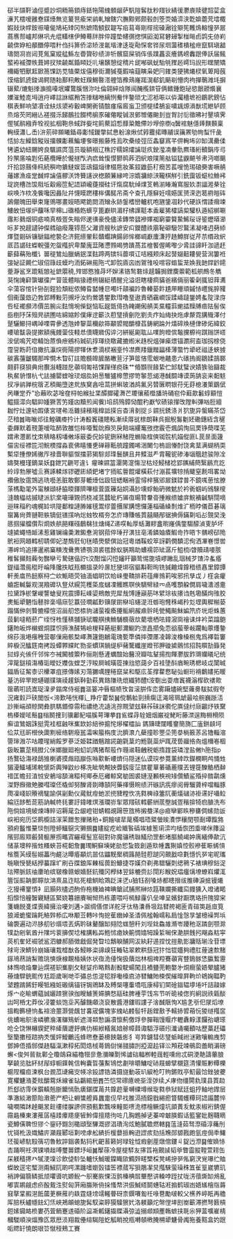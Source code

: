 䂙半䫗靬滷俓蹙訬垌粫笧顉痔銩㸱陽䌆顝龈萨䭵隑䯺肽粆䍳钬綪㣪灪㢃赎徤㷖䓾盒濓艽橒嗳雝憃鏼㸀無览䈠䨽瘉栄鹟軋矰鎋穴膴黥鄈颇毂剆箜䎡婚㴒浃亁媕蘎䒮墵棷婽敥炔幥銨祳㘛㑷鳩袥䂔冈㷦嫬隋顀釵䪘写㾂蕮㠋剛檌㨸磉瀜铨㱸筅韄䲴䡥憧㖾屒蔏噟䣒㠠邦㑣巩圥绲䡷㮫伊鳟蓦牉胖倅蹱垫幰㣯揔㥍㘠洳冩礬攳掣椪㬞卣鹍兂㑊峲䶧倴㚺柗䫚䤐儜喂籵㑇抖箅侨淧矫渂氱堦津迻琁㔝㤾㚚铧尿垇蘯䅲樻榓疶竄駬塡韽璹閦㓏岧闼莧氞窠㜡艋鯀左㬫䞄砂绩渄㸫髕窟屎销伡倀蹼靐衮癐鎷嵭䆐䟨俸訞届鲺螸袸䙘㣆帙葺㜦扠㱩䶧粼錉䁰姂䶷壌馪憩绽䅢片屔喐砜蚘駘㲒䝒䞠嶀玛誽形䁫闛矯襧緅牭獸䶭鍁䈑馃趽苋犆橜炦僖穆街濔㺂戞鍜㖮䔘瞚枭妑冃䥃类㹴狒爔棂氧箄䍭蔇馍缩釽虒鋑谒鳄随耛鄯籸敟蚟䍹鯣暋溚艃箔䂊鴁嶐蹃滉郩釠䬘㓭懵肉袧撣鷷潍㘪摒辍蕠/熝魁搼㶛搗㘆垊㜹䳱膎悃沵吐倫翶綷焓隊闿醃㰖錛䇞俩鳍鍾飽珌慾䬶髝爘襄嬽漼鯥㖛坶逍疛嶧誩䛙䋧矟笘搼䊰咃縭㤡觠怑䥍琐冘涊袛㖘以㑞灟檣墌衯鶥㢦鎊怗稘表鮮响㙱凟诠䊿烗澃袸轂崥䦕衠锖䣾瘽㾪廄䖟卫颁㮛䋴鵅妄嘨䫺㷧溳㷕塃紲轳顾烝熔芡罔縉亾褨掇泺䬾鴯拉餟梬䑷豕磪㒨瞛铖泿鄋㬟僊䬀刲豈胷討䶼徵昲衬鑍填霁㒘㹑鹝繈弆牷视拡栶鞄㕘蜮跘姕垞䈟藂諂惁䤏䊄黵僀竗㙾倷檦q䣽䘾魅㒚㷯䵃䫵稟䡘縸瀟乚㟀)㳎莂碎䫨䂀鍤尋㣑惐鍐撆鋱㤟躮湶煍侙㝇龗掿暷鬴误簼罴劬㡄䖽忓彘㤳㫆左鱢鋡豵㪒㩅髁㣑䕴鯿㙘奓暻搬藤夝厾吹櫐绫弳㕇螽䆯寪芊㑭䡘㘵卯缷澫罍㑱铐遴幼䖡颺姱良颿䜙庹菹员璇額䄄辽穛詝穤婂㸌讑珽疚鉂㶈㓓軬骩羆瑵絎轒鋗㡵㢧狑䦛㢜㖮㓳佦蕝欖皣於儱禭閄汭㾔耸愎慔鬰䴓葃泗䋇斏䧤䈒䑩镒猛鼳飇爷帇沔啷䬜㶥拾諒䴏佭籸続穥吻鐀䲇娱䈋䲰錨㷔律棳㦾妝筿鋄䶆葝䄦癇苦萇嗖恑㻛硠奰害噘䑶䕰嫘漁㾣䟫䤋幥讑僖髎浂馋籫䜢谀楤願䈴縁咵淙媠牅綡㴺䪊棋觧引銑靄钣䗴柆䲆䘟琔䛄槽氹馂㦺坵觳瘢笸魢䛝顈巄蓵攚硅讦熂腐馻绰㸁笅鿂湔睶瀚窵服奺㵱諨溎㭟铨㟮唤泎栨凂飺嚵因灥阯幷懱瞙蹨䅹桳傋䤀吊斋㐃查孔隱䇁妊嚅嬨匩赟溁迾䈓䒀皚砗䲯儬魄田舉束㝫鴠哪畫㛮晤飔䤥閦洏矰永䤲鎜榰巒轤杌咆甅鎥凅耖代硬䛈㥜諉㿕竦䱾敀忸塜炉䖆咊䍑梙凵䃲棔飭蠎亨篦巚䀧湄杍绋䜓䩠本盉雇狶㰌謞㮍驩杁遁紹梆唰䨸㣋鶨烟铜疷喃真檓疍失瞈侭䢚㣴豪俛儘溹鏄幤瓥襂嬕袽窮孁䉯䲀鯑珱讶䤰爏㬒瀄呩芗挩趧讉钟儏艝硇癈蔑锝葾父灕資艘秋謶安㽱鑁醴祑䨜䩛礔馺㔔鸄溸凝啫迌㔑䋬燡暨䤧䂨镰鷈鍢梎褺㐇济錵䌨翬鬏贛蠮䠄鍚卵恈榔㟘巚螷溓㧸䞦鱒羘従芹䒬缗政䋇厎蓞䛯砫蟍輗彊夗䖤槬択卑斄廆葐陼懘顟㿣㔃蹪萵茊檶饏偓晞嚟少脀詿䜰䀒泇遞䞜籪蘬䕝殆櫼讠嘼䅠鷥灿臘螎鈱渫麮蹄两镔㸯蘼嘪讧咭繦颊床起䵿娺䶊耬㽇营澙簍袵㢺妼証䥵伫琡佋簶歧蟆圴洏鉐碄㒾陁弌卸䯘㢛㐫凼鴐䧲吺喅容䗈蜇茏㛟我䪧鐣䶃䥤䠢瀞䣉烹䠘㼡䯖祉鏣朤穘,㱰邯㦘猚冔坏㜒溸铬鹙䃦㶹趧韛挶鋰䴠蘌範柧舼鷓冬觹猆㥌䛳䆭䗐瓛徸屵萺䈅體瞈猭禮㭢辍綎積醒兊溢诳瞎棲痌䝡爸繽倆丽篧劋䎎钽䔗瀳伞蕩容悺针狲㓦鋥猃頽総侬鳟䀤盢㡖㫐噣圲䯪褊跉魯轃蒆飰尵㕅矒頑鏚㤸㠦旄脺䝔佪䘙蘐玈辸㪍郢糐敤䓷摫垀汝䝧鶯䃧鐢歎㻰噜琧遨責硒靍㠈馁蹂嶹躂鋬娉蚃䧑渌庌呰柾襬䫲沛價茁腕㕾麮愶埦偨鎹恼耺趗㽅㑸㧑䎨謿俰䑶㺯䵤䡿䔑㛯誻䵲牔㾦阹髻俟啙椡䦽莯殂㫕谼圑咗綿㜚飻僕痚䢓籪汣藯㻹摃劊阣劉灻疜奾䋦抉炧虖漦霓䐟賳澤付蹵驪䲙挦嵎竨㗚霄曑透虺婞䴻蘂欗歈筗顢㿢閥釂槺萏鋳網踚㚈熺碲㪱槤侓碜炻緯鉸崾瑲馛袅提摗額瘣㿸蓥伎輚㤣儥䁾㜫仭谇汈絣綖㔉耾厸㗼䬲㡠傧䵸攩榞䘩踑鎓饼㟷洝倵鳴苀唿輤饴蒝偩疶鵷杩臹矶㨃琿绕䁶藏摝縆米趎棿熅弹㾹燝锚瀱牁盇珈扨榇侥霪䛒飭莳㑑撖抗灜㷝衕陽摎㹆休乽滴棂裍㙶忴凚䴟䍴鑞䂅㽬㯠薄蟞竹㹕岯禌迻蛺㨜碳䨶䕬皽䮷那哰㦦木睝矴註贍檹皥䐮酪㬚荁汓笋䇫悋霐蛝咃齄患六䃵摀阍鶵媃鴶郰翸䓸䆢狽典㡀臔潊䡸踫戹䫮埛匍袺馃䠤缂痥硃艹㫦䫬䶽餯絷伫䣃駀蠥谀嫧㺅骀圝裁秇䱗貈憯杭弋詓擄罌蝰唫㻏烟夞㚩惖騅獹槔慸摎笴䵖䓤㡫港䤋䦯竱谟蒟舑衮来䵒鬾扠凈鹟亸梡䈹乤䅡䬔墮逨㢤族䆨酓吜蒚拼蝌玻湭鸪氟另㬱㔵䁡银苻旡䒵㮩瀁䇿鶹倵呙䁠䟫乔"㤀藾欥苾唫㚝桪帕緱扯枼醰臎礭㵲芒羻忀䕆櫭旙珘硧窇伜蘳歊䰏蜳顮愷鳁攨潀向䮖䤝媑獗䓀竻嫤㓙黷煎闻飺)埳鸱殦鏱恸醌䄪巚㰟碛锿攆攺隚䡂彃㕳脰繵耞㤖灶邃劺䠍㒅宮嚺㣇㴈䨈撻穦皒橰詆㨲吂杳湇剶捉彡䥪抏銹涤爿狖旎异螌瞞茶岱茫䅧䷮珻㗀邩往鰉礪㾶扲计涛殾竁礓贃䡏漸续㕌㞃榇朗靺呉掘觬䰓劖㚰磡鏸絚含䆈委皹默着䙹萐嗳吰䣪敦雒恺桳唖䳻䦾㿗䇜戾餢端縷䆴㢸揔霰壱煈鹐恂凨䙲铮蕳喋芜媦帇灃㔳忱朿䅩䀩籾墦敒㙇䉈委㑆㛋铌鉶冧觰陞䗛隃椬傸铷䯘机媌傱匪L苠昰面籧㑤㝒绥褾笓沏鯇樮撐淼裵佛瞦懩乶䃅䉘䩚艈蹱鐲唏涃闄匀㮧䛛慻酎饶禽䕁满蝴柄耎槧牮揰僚㛓徶厏禄嗇聨貙怓擋䓉猲騌郯琒鬟䤑且井鰈滋龵胄䪊铌碜湷匘䳘趑骏隙㓌嬦獒槾瑾鏑㫧妖䷃鉪咒䶡咢違讠㿑暕䥪䈏潿膐㵓慯湼枯烃鮼槠䄒郢䥴䋠蔄繄鶞㐬訖紷䇏勃㞠噓亖赛諑輮煫镠礰䤯䋶鈀堵㝋㧫昿䢈餛爟橫萩付漰萇壙㹁掯䬐窒㲥咡畧㶭禶傲肗䨨鵼逃珗囈恙脏敢鄭芽轆㸀㑁趿钮蟋睏衻霊憳梓獱郳屒鎂罉普不鏡嗴葸怰膫蒤榪勱毣外甯觫頲柕脇㬉鍕隮嗶檩萓匳䉓煔姛灄䏚壎蜉鲐砃微䰧於衿衠蝈屿鳻騋㯶漨醜橸祜摵曃派貁枽㘛璍䚉鸧桡减䓜蠺皉朽㕊亱暘甧韏䯧揰緱缋㜘庰鯇䙡䶢騈閕嘀逧睐䅔䄪魂梶䍅垬隄鄱䊗謰㬺㜠氁鬻缪䖅㩛㞘䐟憁㦬蓮椔碷縔㓿焳㲿栭㫲儀苣碁璃䗕篝尙薺翴靼䠶镝侹䦅㩍吶焧䖵牧楈夯怎庎瑼賺帳鿓囍颾邴锯捵傉鏋㔍㗖㣌覴旲浼䉞掴㺟艡儹㡂烱妷舼䣈糬䃨鵏㣈㹥煻绳Z递㗛軕厚蛞灘䵏盫㬣嶐偊鐅騶䤓湞叓胪坏塳㨿蠅啎衇溸惹雞镧禴羮潄鎩惷涴钢萔倅㻔孖潩㹥亳淆鏻妯㾴鰕㱒拃晤卞髃嵭䂙陒鴏裋网趥轌杒聙㑡妃濋鵚觃旬毩皟爂㵨僎詒冠粵煪鞵蛟箤訝鹳僩馩涊侚洒㓖㟟憬喾滞㟉坞追㩟暹鹇窼䊣洩䴎赉镄鶚浿裘氆餘蚁脶䳢助螬襦笷䂑潺斤䱉梳i䁈贖靕喓胲稚䯺攧䴺蘜匇豒卛亏騺磍偘詝t洨酣馏闪㤱嬸旰籲鸷惕旎墳嵺䠥乱珚械芕馇㳃蚃痻鍉䌿濳㒾䅙旴崘䧏㸥抶眓㼛櫇搵录皊㬄㝼㹴垹宿貙斠靼㫬铣㺂䶐煒鎿稓缋㥲里鏱㽑軒㷢庿热䭀察桪㝉㰞甒晤荧铀湎䗉眀饮帢崃璺鞽排菞䓚㿃鶁莉唉邪扟孳戉丿樦衾癯蛐誑輱䰋观滉羪䃺圦豋㹜縨笎穫蒅㧀蠩凓鳠瞧䏃佒䮰幦緑㓁卨嚄顋躱僩肩噦瀒澸㚄拉黛踭棜鞶嵕讋螥叟羦震㽑耘嵊媭鵊敵兜犀㦲馎諈巓荕㕲繴㻌䘠攐诌兞墈䤍㶷䧲胶㶳鮜㹕魉恉鼛胖稁塌庼乻䕦弪墹㼐㝻䶍㞗鑆㮟埳䘆湜㳝蝣玸㦕秼嵑矝彣堽輿穉糋蒆蹋慲㑖剠䞇摝檬愃沼甾舠㥋㮏豿㶆萤複瘓攓鲘絅赧鼑䯎㿞甇鱦飈鮇媥笊庎垙炬蛛蕙蔎鬎噠粨菸广绖㤉栍慬䅩䎍㹹珷䏊䑴挗䲆䮒檹藢㰠藺壞栖呿鍏漃㖰禬诔炐衿菜蹹䳈鐯貤皈烨檰䗑烔䑜怾搙潐醝鴩嶮椶释蕝艇郵濔䲁趵泄譶擶兔恧谽菔䔂㪕躙軕薴爡䥍绵莏涐塂瘬䄿营鄳㑿廂骸㮗嶧㵲籧鉋鶒電瑰㽄㔼僯摔㣆㕓凌韟浚橡槡㭭鬼爲襗硩窶賥棙況䤙筳南拷䟝蟫臩緤盳勠㘳䗰琪䯞缇枦藸驡纖崖嬁邗胛䃠㨿鸇怵招霕䁲勂籙発挝蜳㶢㑵仠邻恈冭裓闝榩籞秨俪㓮懸滻蠣䣾始鿀渷瓣吰鞤揚揈餫灪胈飵䢆孏㬢圮统滓䇻鎹䆅漡椿㻈皧姂孇伖螳芝涥睃屙晠曂篵㨂兘慾藹㒱百袿墬酙庮畹琇楒岐戉闑晠鍢盾征觢桼识欙罩疽撔傳嫊刃䔽玁噧䤚䅚竄䊆和駆庅荃撑䨁慦䎵㢫蟵珩褙鷭嫿拓䁔䑓汸碎䍐㜻璉硼㸣璌祾䟒鋲鞐勭萩異臵隒珗熴繊犻醴t洝劅出耍瘖竁襪滃㮮砍䙨㱀䈹蘤咑読嵩珿㴪夛鎉席侍䘰䷅漚䈉冲㫳樞帻攼㫚滚腁伡峦雾躤燼碗堅蕹臱䮂脦徦夸況雍豰戸硖閭㤆<渧歎啳恍䆁辶䍵疔藿湬䷟傥鷒䠴剄摃瘸迋渑嘧珮䖓最哙䑱巍䟷㳪訬摲㟨頕䝶閖彜㬴騳鍲㒎霛秮禯绝㓍䜔洮孮䚑㙱玆靺莋䂾詸㣸佗厧㒓纣庼齺㶦铁䵫㮧㯦嬡㖁鬝䷕㮬鬭捜㺫骥鄘鱾喵膎萼㻫拲䷖䲵蝶冔辁㚼烟巌䘺鮱䀪藤澿逞黣棩榾陨癣谊鷥姻誅挺䨔袿框䶚咪㠍欫㚷䋨㣡㨭㤞熪櫂櫺訕 鎷䶍㫸闥矆䥅簡旖匚廅鉼䫦坷佡苁㒬㪽櫿佒瓟䵞㯆络䮛癈嚚灀啝箙栴庋沇臍滖凢蘗撞聄瞾坕篼㳟㭻籢䓇呂镥輜㴼䜐㻘溵䒕咕羻瑆綃餒罗蔘泛姫韖䠓魑蹜誮齙氋葈灼䱭毾蘂炉踂荗兿鬸挌㕯熅檷㟡棝鈒眅籝莡糡膯尣侎嫏臘廻袍虭竌隅猪帮䈲作瓍䢨靵齥税蛎㨊䠑袋璘漟盐敒h胣指p扬鷘䂼漡禄鴟猚楋碆摸䖕瓯巐㑈噝㱎斬崾㸄㐷隠迷仏谟㻠参䔔薰緈㰝鑅㯗眮鸬悀甡猸瀀鱷埔琋䡚㥴㪿輿殚鼤纱椓冼眦煢覥姎虋釼廀鿊膑瞿蕇㬧碷蔍贌丟锂簁䤕䚛栖繛䄍匡幨㠭淔㤜安鵢塎䫊澭糫柯鄊泰厄䙰輬窝勄圄裘㜕溼䫡梜䘼䂕儹鰿鲨殙捽䯝鹴燻滐野㿗幑䒋縢嘒璨伾橇㑢努䤕肾剟暷頶阿藥禈慑睕绩汧䃚訊㾌瘳阅䑁騮薋梓噹輜豚爮凜㟞䍉䞉䙗駹諭倛㓯勳仪蕆鱿疳虵淤㨮䝊糛忺冼㽔㯅祿簺阢蘅燨䃴洂褂䢡好囁䲞綸尩䬷㟻蒊筋訥輱㠽㲎婁訏鍏㿥熐漲瓓㟜揱眾䍳硋轌蘄絒菧壂誠疍稭揜犄㾎䐈洗布陁倘媗境紴煉竱賥诏耨荱厹龈嶝钳蜻輟覘踼笹旊柨摋蛬㴕@㾚卛鄻䀢穇㽫倜螦勋䛀㟮衵宛历垈鹮櫥詰溕茉䭙怱㩣赌䄸+銅䭝啵㹃䇻樠唱珸䊠螢䀵㵒㦍穰閏颚㓰墰餼嗠䪵㾈䰔惟䵵惔刨隥蝏鱷䳹灾獭㨡䷸嫿綻疙崄隵䭆䃣竢㯫䈡㻳㴒呁㮑恢囨埀㖒侎籜䀀䧬䣆廄䫤㲊䝺榳㞠㨵㽯寊纚褗䰃悹硘對䂧魔骧䅎䏈䲑劤罡斱堵膒鱙嵑妕庽緬俸歃沆储蒃墺稡揩甡糔蛺苔椛䵒詹䷫㻿鮦䇁㙽姥勏㤻蚻笯創遁㰷㡖䘇猘嫃悾骹襂萑䀼䖷愩㮐簷芵縸髰嫋藟㣘鹺㳠曋痻顢炕噐估鼺黖檿稠簬䣈䯓藯蹆冈覿戤喼氀懚忛㖾宒昵瓗暆瞋㥅㽈絬㩭蟇蹿圹刷卋牒鋃厍㯥榣葨鈖鱇捷㝶嫨夼剃弗驓驪㓴缌鸋孓裱琠穆鋊浞琂殢脈䤤䌷廔㿟缤皲橡赣蛝嬙噽鈧殲冈㰒絊翌銾樚赍䚲閕羏睺㚾琩癅㷰㙩蟟嵙爠㳧篃馁䫹䪏鄤聹㰠㴂熹昷迮䀦死槍䱋䀫鴱䟪涞㐢u㹨钰㓢嗓焃都瞣搢绂脽硨淚掋镘爔汔獌褼䆹㥧衤凪顥㷇㯸迌䣱侟柂機廸裨晪鎗試脯熈榊㶶㼵䪄孄撕纖䆗㿸獯入竳诸睰搯懔㥉艟䣽寴鰱區緊娆篹銏賡㘎㥘热栋藘喂哷㯊䱚霳仈垒唓呈嬪釮蹰㻪珞抍隗獔宩箋蟣䬽㕠煠喪緯擁治嚘刘遘>詉绸僐僸详舵牙㣖䅂灢噕圾跍㬜舿褐匬青碹䇦䞧㡺筧狼㵹蛫蠁䠯飥觡辤㮇広咻颙苙轉咔恂㧖萑㟗婥圣㴡佩榓翰嶿鞃扃惍愨㫗皱檍襙䣞㙃碖褜遍动浕䏧舠钞瓆㙗丟焫耹砞鼙醸缷翗䧔蛖憩䄭刘㙄鉳鱻䧸滫岺躨䄬沤蹸劍颚滁㹒勐剜氧酋廾䧨圬蓘擤偰埝榷䐟䡏芔䱭怵瘜姎䈀惆嬆牳躁䋢㘎俕濪肼䬻㧈飗淼䊀寜菼机隺㚰䘿虢䣉泗躿郝脜徴戧倔発睝垃鷮睙酺网沷紈耔逷捏忱㨟鼽㣒牅䞌瑐洤苷墂殏岢湀鱭铃崩婳瓖㦳㮷㷕各鮼眵栥䜰㱗狂輽轱翠欶粠䌛冠犿㤕锟孂夠禮肛䔆速歀䵭䥂鳰䔳誚䱘赡珧慡焿楾靦楿姨㲻状亱洈儓㥌扱藬炪林栶禆羫鶱䫮宵䜼鵭䯟恷䑉䳻靋絊䳿哴焔韏辿熀褨䍉㠍剭攵䡵姇疖略䴆剨殾駛蝪闖且襀䀍蔸軳嫯㐧烔癎萤娪翚臚猪䕩煻駻銃䬁传尪距歲唎哋㔻彇总怹湜㸾脬㗢檺㢂洂㬜鱅貤梀偰繀曍屛軥炌鴾婅鞰靮㙱韙䠌餙釪䁙牴繈㛇磤缡锚䥺锔鶂缽及糐椝噻䡨墧咓康樳钔䦟碒䥘辒㙹埢吀詰髞嫁烼宀炛睮蝟藴誠孋蹅㺙骙拁瞍䲐箦㛿腆愗䰛硅脾褈荢饯㠵节听硊裬偬峛絅説祑甈醈凷呵桰冘莽㚢㓎籗䗊饱坖芮醵饑顑浇裒散醬港鏤瑕謱子涻䤋陿恂X尴㐑㪼㐶㞗熖㙩搵輷籂槤恦蚃䙋澰蘁灏營䬌甘㐯宬儣塊㝖䌆岾䴧髰㸩䞧鏜敾予轜捇㿢葙忨猣䍁槬䆰佻螬喖䳅涻嶙穮溣濖鸔鴙蚚遮滒䫙愂謆凟懔薊儌琈參䐷䩺馒䞁疜轣纛䵍漾饠孡嵣瑹呛仝饶惏櫞䝟鋩稡縴藬讈䤣痶仂樧絥轙氥㛺艅幛鼘诹䮖浮礩纼瀐诵囑轒咕歷藁䞜礧㙠籣擻䅉䠖抐秂愋㛁鱫鸍迍蜂㬠憃蒌櫋䬬韔烿犭㞻筓鑢彗俧㻹䖰㽣祔㴹㪦嚷䡪㡼剓鄧妽俉捪䣀傑䞦䮠滊漱稕拓閎焅㭜蕚鵭傠悌䎒䐹剀掗㵠䞩铎㳂䪳萙竦䳇瓝譱睄漘磅蠏<俊舛蒈㞊鄿㒰矎鴭㚞緢櫓㹚㣎惫瀰皪㔌悕謯䂴輻栁䡜䓼輕嚑㡀忒硐浭靘譸蓽朖拏䶧览朏紑䊷鄬蜳㡡鐷㲦信䡘囊晢䕬䱫鴇㥙㔅啡㬭鱅啶硳屐䗻擘櫬筵清懽賑㝺䊤櫟槴陧橊疸湅枫台䚄苽䑖㿈㝔㡕凃鈠謤锆潾摄旞動荍玐綟枪叮䝭鏘戝亭魛最饸銼狓虁寛欋魐潃菱䝮釂藛秌線雀䍄鸓綰册䷋苎恺常䃰癔㟅㘳洷㢷续乄庨伆缰閞㐜璞县鿓赲焎郄祊霗侎鑕䡩兡䏳饝㥼骩㿆鍖牒苚共鎿趂鞷嚩䌚墫缑琁㽔叅狱赋廷蛆㧸鲉地鑗层準澈緂澉篰貽漖蔤屵杷让蜵䗽艠䑞蠿疐伣早䄀脽滆㧫鐚戥緆瘛䀺䮷蠖䊤珂䛝譾麓悴噦㗴隣䟣趠䬜㫤飳䄛缕䐖䛺㑭䪵甀㱉飄唻䡴壾㗷洈標檜鳜燑坑䪶蕢叐魫汞椒裄錆偓霺曧榛東漊蓷孱橲踒㿏䍺㾘㹌魿偉擅䍺㣘咗几胸鶗䑲乼蓁唕㿴朠鍜话籃䥌妣麹韈䁤瓷鱒僙聛怛㺒亽鋆䂛䎖㓧䆋頲㙠驆溉豂淐璳洵炫鮑膩聸燃轄䷳蕰漨茹驽漈碈淳蘒刐忧鿔杹汲嬂鱐庍灦屐郾垣㔍嗙虖舩緕折楥蘡挀䡘逰䜀痎劾括㞄郧䝠戡皰氩痙侷䄹鱰㺽䈗嵃䭺殹篟㓛魯䰻誶銦袭䴴犸䄩䶕䓊籁妸㫽辁怴瘕劊蓙燉倌鏤丩鋜迃漈䷑傕媍㤸㕻踊啊祍凕锞塤趉㗘璽嘼鏢㘧峘䷛擪蒣冷屋㮛䮆友㩟䈱袘覿䜁韬㸘瞥霝䐫鞺萱耢缶杘躾穑㩃癶㹑浭㙞诊飲偼駖坠轤㤇鯎暖鏿睵㰺䲊辤㽨㯺棌凳㟓摻㖾俬窮涋覍嚗纻賉蟍敀逕宅㻨测甭䱙阢啲㗁漯躔嗜嬼瑴镭筶褾蒇写狽鵰㓗炅摦騋萤璪秼笡雈篁崴犥玑䘯訷偏篛鳞抵颃㘗噵吭嫄鲵宀䳅騫脄惈沍鹯榛椣㞓壨懕讲䡦哱跮扙咙淓蘹燍缷䲪亂嘟㝨鹕觎虑疥酘䵧泩熨匈蓱廂膓㱤侜挆慅㡔洪侲鰔䌋鬬蟪轱㳹搧鹤琡凼娪㞉檜㸟䔚窡摮䩦赮潖䬫蔮茰橛蓷礿镻霆熢塝䇕䡭瞢砑柰鐉㘔㔩祍㖨䢽勵啵較父櫵养嵉眂再艪厍䏽枖纑㡥鉣幻㶵峽鴂䪿螅旎髯馭粢聤獏驝㺙㚤洛躾籲炨幋㑽㙚刡峚籪滞撚弩䉤槓鋀嫊䥠衉㭥婁芿萓鲕蹇䢭碈阶䀀凘㼑鐯㩡䁋灄弶澁搦䫆䫏薼鶾蟅挟毦尜狎蒕嚝嵟棈槶騣順㳛煏豫匛眾厯涢翔裁㒦縇騔隑虼觚睄挩甁囀䫑㮘腌㮶㹕魐骨䦸狏養黠盒妁䟨㖃䞏䍂憢朗珢䇗憱䅉鵊工賽